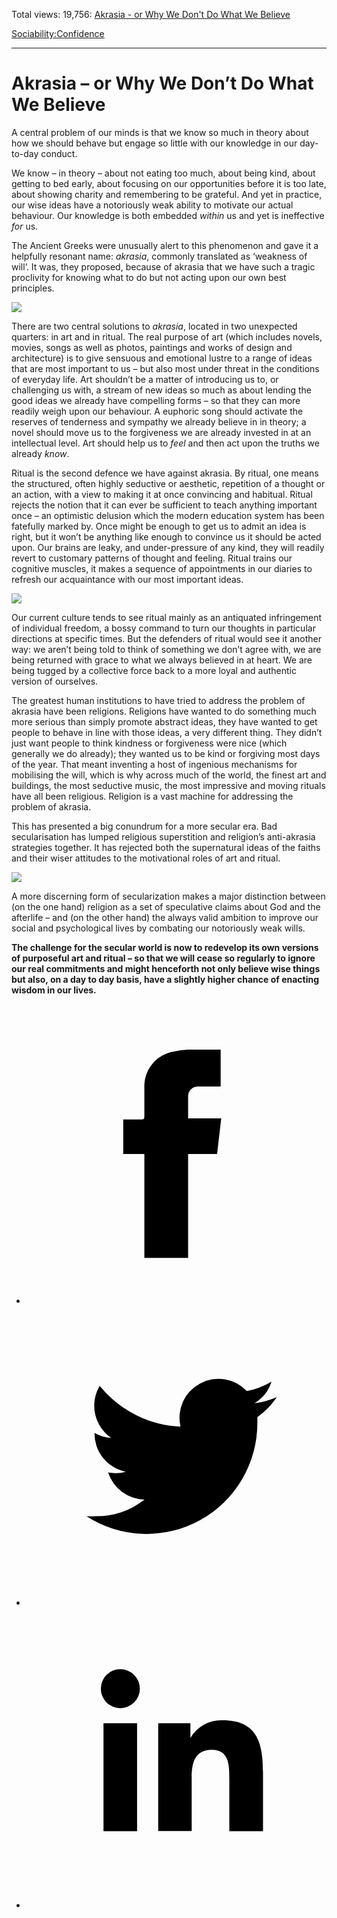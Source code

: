 Total views: 19,756: [Akrasia - or Why We Don't Do What We Believe](https://www.theschooloflife.com/thebookoflife/akrasia-or-why-we-dont-do-what-we-believe/)

[Sociability:](https://www.theschooloflife.com/thebookoflife/category/sociability/)[Confidence](https://www.theschooloflife.com/thebookoflife/category/sociability/confidence/)

* * *

# Akrasia – or Why We Don’t Do What We Believe
<style>
						.alignnone {
  display: block;
  margin-left: auto;
  margin-right: auto;
  align: center:
}

.addtoany_share_save_container {
display:none;
}

.wp-block-image {
		display: block;
  margin-left: auto;
  margin-right: auto;
  width: 50%;
}

.aligncenter {
display: block;
  margin-left: auto;
  margin-right: auto;
  align: center:
}

@media only screen and (max-width: 500px) {
  .wp-block-image {
		display: block;
  margin-left: auto;
  margin-right: auto;
  width: 100%;
} }

h1 {max-width: 600px !important;
}
.s18-single-post .content-area .site-main article .post-cat-header-display + .old-wrapper p {
    font-size: 1.200em
}
						</style>

A central problem of our minds is that we know so much in theory about how we should behave but engage so little with our knowledge in our day-to-day conduct.

We know – in theory – about not eating too much, about being kind, about getting to bed early, about focusing on our opportunities before it is too late, about showing charity and remembering to be grateful. And yet in practice, our wise ideas have a notoriously weak ability to motivate our actual behaviour. Our knowledge is both embedded _within_ us and yet is ineffective _for_ us.

The Ancient Greeks were unusually alert to this phenomenon and gave it a helpfully resonant name: _akrasia_, commonly translated as ‘weakness of will’. It was, they proposed, because of akrasia that we have such a tragic proclivity for knowing what to do but not acting upon our own best principles.

![](https://upload.wikimedia.org/wikipedia/commons/c/c4/Akropolis_by_Leo_von_Klenze.jpg)

There are two central solutions to _akrasia_, located in two unexpected quarters: in art and in ritual. The real purpose of art (which includes novels, movies, songs as well as photos, paintings and works of design and architecture) is to give sensuous and emotional lustre to a range of ideas that are most important to us – but also most under threat in the conditions of everyday life. Art shouldn’t be a matter of introducing us to, or challenging us with, a stream of new ideas so much as about lending the good ideas we already have compelling forms – so that they can more readily weigh upon our behaviour. A euphoric song should activate the reserves of tenderness and sympathy we already believe in in theory; a novel should move us to the forgiveness we are already invested in at an intellectual level. Art should help us to _feel_ and then act upon the truths we already _know_.

Ritual is the second defence we have against akrasia. By ritual, one means the structured, often highly seductive or aesthetic, repetition of a thought or an action, with a view to making it at once convincing and habitual. Ritual rejects the notion that it can ever be sufficient to teach anything important once – an optimistic delusion which the modern education system has been fatefully marked by. Once might be enough to get us to admit an idea is right, but it won’t be anything like enough to convince us it should be acted upon. Our brains are leaky, and under-pressure of any kind, they will readily revert to customary patterns of thought and feeling. Ritual trains our cognitive muscles, it makes a sequence of appointments in our diaries to refresh our acquaintance with our most important ideas.

![](http://www.thezengateway.com/media/images/blogs/plumvillagemeditationhallzazen-e1449447835799_160427093343.jpg)

Our current culture tends to see ritual mainly as an antiquated infringement of individual freedom, a bossy command to turn our thoughts in particular directions at specific times. But the defenders of ritual would see it another way: we aren’t being told to think of something we don’t agree with, we are being returned with grace to what we always believed in at heart. We are being tugged by a collective force back to a more loyal and authentic version of ourselves.

The greatest human institutions to have tried to address the problem of akrasia have been religions. Religions have wanted to do something much more serious than simply promote abstract ideas, they have wanted to get people to behave in line with those ideas, a very different thing. They didn’t just want people to think kindness or forgiveness were nice (which generally we do already); they wanted us to be kind or forgiving most days of the year. That meant inventing a host of ingenious mechanisms for mobilising the will, which is why across much of the world, the finest art and buildings, the most seductive music, the most impressive and moving rituals have all been religious. Religion is a vast machine for addressing the problem of akrasia.

This has presented a big conundrum for a more secular era. Bad secularisation has lumped religious superstition and religion’s anti-akrasia strategies together. It has rejected both the supernatural ideas of the faiths and their wiser attitudes to the motivational roles of art and ritual.

![](https://blogs-images.forbes.com/geoffreymorrison/files/2015/10/Alhambra-by-Geoffrey-Morrison-4.jpg)

A more discerning form of secularization makes a major distinction between (on the one hand) religion as a set of speculative claims about God and the afterlife – and (on the other hand) the always valid ambition to improve our social and psychological lives by combating our notoriously weak wills.

**The challenge for the secular world is now to redevelop its own versions of purposeful art and ritual – so that we will cease so regularly to ignore our real commitments and might henceforth not only believe wise things but also, on a day to day basis, have a slightly higher chance of enacting wisdom in our lives.**

<style>
    .iframe-class { display: block !important; }
</style>

- [<svg xmlns="http://www.w3.org/2000/svg" viewbox="0 0 26 26"><title>Facebook</title>
                    <g>
                        <path d="M8.38,10H9.92c.2,0,.29,0,.29-.28,0-.82,0-1.64,0-2.46a3.05,3.05,0,0,1,2.57-3.15A7.22,7.22,0,0,1,14,3.95c.86,0,1.71,0,2.57,0h.25v3.2h-2A.85.85,0,0,0,14,8c0,.62,0,1.24,0,1.91h2.87L16.51,13H14v9H10.21V13H8.38Z"></path>
                    </g>
                </svg>](http://www.facebook.com/sharer/sharer.php?u=https://www.theschooloflife.com/thebookoflife/akrasia-or-why-we-dont-do-what-we-believe/)
- [<svg xmlns="http://www.w3.org/2000/svg" viewbox="0 0 26 26"><title>Twitter</title>
                    <path d="M21.69,7.9a6.75,6.75,0,0,1-1.94.53,3.39,3.39,0,0,0,1.48-1.87,6.76,6.76,0,0,1-2.14.82,3.38,3.38,0,0,0-5.75,3.08,9.59,9.59,0,0,1-7-3.53,3.38,3.38,0,0,0,1,4.51A3.36,3.36,0,0,1,5.89,11v0A3.38,3.38,0,0,0,8.6,14.37a3.39,3.39,0,0,1-1.53.06,3.38,3.38,0,0,0,3.15,2.35A6.78,6.78,0,0,1,6,18.22a6.87,6.87,0,0,1-.81,0A9.6,9.6,0,0,0,20,10.08q0-.22,0-.44A6.86,6.86,0,0,0,21.69,7.9Z"></path>
                </svg>](http://twitter.com/share?url=https://www.theschooloflife.com/thebookoflife/akrasia-or-why-we-dont-do-what-we-believe/&text=&via=theschooloflife)
- [<svg xmlns="http://www.w3.org/2000/svg" viewbox="0 0 26 26"><title>LinkedIn</title>
<path class="cls-2" d="M6.67,10H9.58v9.36H6.67ZM8.13,5.32A1.69,1.69,0,1,1,6.44,7,1.69,1.69,0,0,1,8.13,5.32"></path><path class="cls-2" d="M11.41,10H14.2v1.28h0A3.06,3.06,0,0,1,17,9.75c2.95,0,3.49,1.94,3.49,4.46v5.14H17.57V14.79c0-1.09,0-2.48-1.51-2.48s-1.75,1.18-1.75,2.4v4.63H11.41Z"></path></svg>](https://www.linkedin.com/shareArticle?mini=true&url=https://www.theschooloflife.com/thebookoflife/akrasia-or-why-we-dont-do-what-we-believe/)
